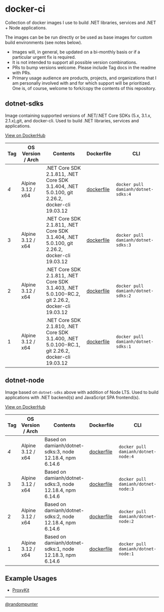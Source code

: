 # docker-ci

Collection of docker images I use to build .NET libraries, services and
.NET + Node applications.

The images can be be run directly or be used as base images for custom build
environments (see notes below).

- Images will, in general, be updated on a bi-monthly basis or if a particular
  urgent fix is required.
- It is not intended to support all possible version combinations.
- PRs to bump versions welcome. Please include Tag docs in the readme with PRs.
- Primary usage audience are products, projects, and organizations that I am
  personally involved with and for which support will be prioritized. One is, of
  course, welcome to fork/copy the contents of this repository.

## dotnet-sdks

Image containing supported versions of .NET/.NET Core SDKs (5.x, 3.1.x,
2.1.x),git, and docker-cli. Used to build .NET libraries, services and
applications.

[View on DockerHub](https://hub.docker.com/r/damianh/dotnet-sdks/tags)

| Tag | OS Version / Arch | Contents | Dockerfile | CLI |
| - | - | - | - | - |
| *4* | Alpine 3.12 / x64 | .NET Core SDK 2.1.811, .NET Core SDK 3.1.404, .NET 5.0.100, git 2.26.2, docker-cli 19.03.12 | [dockerfile](dotnet-sdks/4/dockerfile) | `docker pull damianh/dotnet-sdks:4` |
| 3 | Alpine 3.12 / x64 | .NET Core SDK 2.1.811, .NET Core SDK 3.1.404, .NET 5.0.100, git 2.26.2, docker-cli 19.03.12 | [dockerfile](dotnet-sdks/3/dockerfile) | `docker pull damianh/dotnet-sdks:3` |
| 2 | Alpine 3.12 / x64 | .NET Core SDK 2.1.811, .NET Core SDK 3.1.403, .NET 5.0.100-RC.2, git 2.26.2, docker-cli 19.03.12 | [dockerfile](dotnet-sdks/2/dockerfile) | `docker pull damianh/dotnet-sdks:2` |
| 1 | Alpine 3.12 / x64 | .NET Core SDK 2.1.810, .NET Core SDK 3.1.400, .NET 5.0.100-RC.1, git 2.26.2, docker-cli 19.03.12 | [dockerfile](dotnet-sdks/1/dockerfile) | `docker pull damianh/dotnet-sdks:1` |

## dotnet-node

Image based on `dotnet-sdks` above with addition of Node LTS. Used to build
applications with .NET backend(s) and JavaScript SPA frontend(s).

[View on DockerHub](https://hub.docker.com/r/damianh/dotnet-node/tags)

| Tag | OS Version / Arch | Contents | Dockerfile | CLI |
| - | - | - | - | - |
| *4* | Alpine 3.12 / x64 | Based on damianh/dotnet-sdks:3, node 12.18.4, npm 6.14.6  | [dockerfile](dotnet-node/4/dockerfile) | `docker pull damianh/dotnet-node:4` |
| 3 | Alpine 3.12 / x64 | Based on damianh/dotnet-sdks:3, node 12.18.4, npm 6.14.6  | [dockerfile](dotnet-node/3/dockerfile) | `docker pull damianh/dotnet-node:3` |
| 2 | Alpine 3.12 / x64 | Based on damianh/dotnet-sdks:2, node 12.18.4, npm 6.14.6  | [dockerfile](dotnet-node/2/dockerfile) | `docker pull damianh/dotnet-node:2` |
| 1 | Alpine 3.12 / x64 | Based on damianh/dotnet-sdks:1, node 12.18.3, npm 6.14.6  | [dockerfile](dotnet-node/1/dockerfile) | `docker pull damianh/dotnet-node:1` |

## Example Usages

- [ProxyKit](https://github.com/ProxyKit/ProxyKit/blob/master/build.sh)

----
[@randompunter](https://twitter.com/randompunter)
